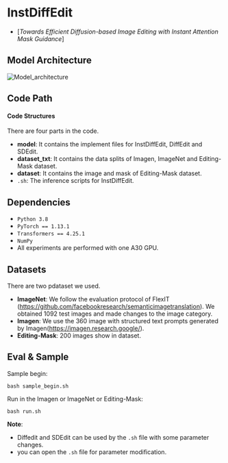 # InstDiffEdit

 - [*Towards Efficient Diffusion-based Image Editing with Instant Attention Mask Guidance*]
 
 ## Model Architecture
![Model_architecture](https://github.com/xiaotianqing/InstDiffEdit/tree/main/figure/InstDiffEdit.png)


## Code Path

#### Code Structures
There are four parts in the code.
- **model**: It contains the implement files for InstDiffEdit, DiffEdit and SDEdit.
- **dataset_txt**: It contains the data splits of Imagen, ImageNet and Editing-Mask dataset.
- **dataset**: It contains the image and mask of Editing-Mask dataset.
- `.sh`: The inference scripts for InstDiffEdit.

## Dependencies

- ```Python 3.8```
- ```PyTorch == 1.13.1```
- ```Transformers == 4.25.1```
- ```NumPy```
- All experiments are performed with one A30 GPU.

## Datasets
There are two pdataset we used.
- **ImageNet**: We follow the evaluation protocol of FlexIT (https://github.com/facebookresearch/semanticimagetranslation). We obtained 1092 test images and made changes to the image category.
- **Imagen**: We use the 360 image with structured text prompts generated by Imagen(https://imagen.research.google/).
- **Editing-Mask**: 200 images show in dataset.

## Eval & Sample

Sample begin:
```shell
bash sample_begin.sh
```

Run in the Imagen or ImageNet or Editing-Mask:

```shell
bash run.sh
```

**Note**: 
- Diffedit and SDEdit can be used by the `.sh` file with some parameter changes.
- you can open the `.sh` file for parameter modification.

